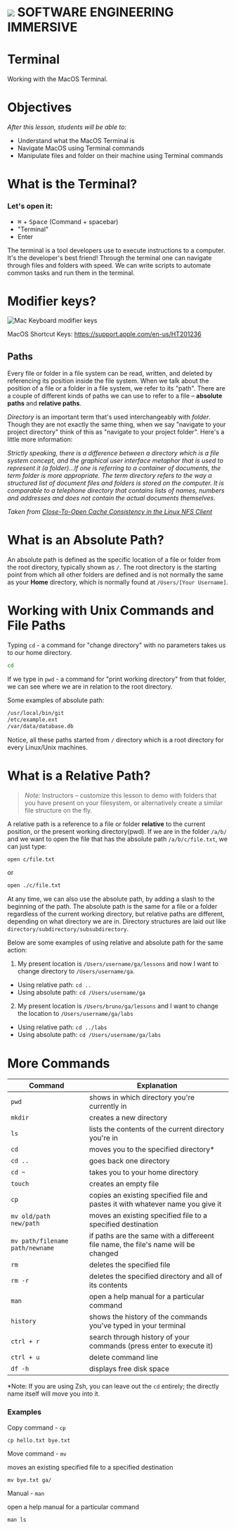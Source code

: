 # ![](https://ga-dash.s3.amazonaws.com/production/assets/logo-9f88ae6c9c3871690e33280fcf557f33.png)  SOFTWARE ENGINEERING IMMERSIVE


# Terminal
Working with the MacOS Terminal.


# Objectives
*After this lesson, students will be able to:*
- Understand what the MacOS Terminal is
- Navigate MacOS using Terminal commands
- Manipulate files and folder on their machine using Terminal commands


# What is the Terminal?

### Let's open it:


- <kbd>⌘</kbd> + <kbd>Space</kbd> (Command + spacebar)
- "Terminal"
- Enter

The terminal is a tool developers use to execute instructions to a computer. It's the developer's best friend! Through the terminal one can navigate through files and folders with speed. We can write scripts to automate common tasks and run them in the terminal.

# Modifier keys? 
![Mac Keyboard modifier keys](https://cdn.osxdaily.com/wp-content/uploads/2018/01/apple-keyboard-modifier-keys.jpg)

MacOS Shortcut Keys: https://support.apple.com/en-us/HT201236

## Paths

Every file or folder in a file system can be read, written, and deleted by referencing its position inside the file system. When we talk about the position of a file or a folder in a file system, we refer to its "path". There are a couple of different kinds of paths we can use to refer to a file – **absolute paths** and **relative paths**.

*Directory* is an important term that's used interchangeably with *folder*. Though they are not exactly the same thing, when we say "navigate to your project directory" think of this as "navigate to your project folder".  Here's a little more information:

_Strictly speaking, there is a difference between a directory which is a file system concept, and the graphical user interface metaphor that is used to represent it (a folder)...If one is referring to a container of documents, the term folder is more appropriate. The term directory refers to the way a structured list of document files and folders is stored on the computer. It is comparable to a telephone directory that contains lists of names, numbers and addresses and does not contain the actual documents themselves._

*Taken from [Close-To-Open Cache Consistency in the Linux NFS Client](http://www.citi.umich.edu/projects/nfs-perf/results/cel/dnlc.html)*

# What is an Absolute Path?

An absolute path is defined as the specific location of a file or folder from the root directory, typically shown as `/`. The root directory is the starting point from which all other folders are defined and is not normally the same as your **Home** directory, which is normally found at `/Users/[Your Username]`.

# Working with Unix Commands and File Paths

Typing `cd` - a command for "change directory" with no parameters takes us to our home directory.

```bash
cd
```

If we type in `pwd` - a command for "print working directory" from that folder, we can see where we are in relation to the root directory.

Some examples of absolute path:

```bash
/usr/local/bin/git
/etc/example.ext
/var/data/database.db

```

Notice, all these paths started from `/` directory which is a root directory for every Linux/Unix machines.

# What is a Relative Path?
> *Note:* Instructors – customize this lesson to demo with folders that you have present on your filesystem, or alternatively create a similar file structure on the fly.

A relative path is a reference to a file or folder **relative** to the current position, or the present working directory(pwd). If we are in the folder `/a/b/` and we want to open the file that has the absolute path `/a/b/c/file.txt`, we can just type:

```bash
open c/file.txt
```

or

```bash
open ./c/file.txt
```

At any time, we can also use the absolute path, by adding a slash to the beginning of the path. The absolute path is the same for a file or a folder regardless of the current working directory, but relative paths are different, depending on what directory we are in.  Directory structures are laid out like `directory/subdirectory/subsubdirectory`.

Below are some examples of using relative and absolute path for the same action:


1. My present location is `/Users/username/ga/lessons` and now I want to change directory to `/Users/username/ga`.

  * Using relative path: `cd ..`
  * Using absolute path: `cd /Users/username/ga`

2. My present location is `/Users/bruno/ga/lessons` and I want to change the location to `/Users/username/ga/labs`

  * Using relative path: `cd ../labs`
  * Using absolute path: `cd /Users/username/ga/labs`

# More Commands

| Command   | Explanation                                                                     |
|-----------|---------------------------------------------------------------------------------|
| `pwd`     | shows in which directory you're currently in                                    |
| `mkdir`   | creates a new directory                                                         |
| `ls`      | lists the contents of the current directory you're in                           |
| `cd`      | moves you to the specified directory*                                           |
| `cd ..`   | goes back one directory                                                         |
| `cd ~`    | takes you to your home directory                                                |
| `touch`   | creates an empty file                                                           |
| `cp`      | copies an existing specified file and pastes it with whatever name you give it  |
| `mv old/path new/path`      | moves an existing specified file to a specified destination   |
| `mv path/filename path/newname` | if paths are the same with a differeent file name, the file's name will be changed                   |
| `rm`      | deletes the specified file                                                      |
| `rm -r`   | deletes the specified directory and all of its contents                         |
| `man`     | open a help manual for a particular command                                     |
| `history` | shows the history of the commands you've typed in your terminal                 |
| `ctrl + r`| search through history of your commands (press enter to execute it)             |
| `ctrl + u`| delete command line                                                             |
| `df -h`   | displays free disk space                                                        |


*Note: If you are using Zsh, you can leave out the `cd` entirely; the directly name itself will move you into it.  

### Examples

Copy command - `cp`

`cp hello.txt bye.txt`


Move command - `mv`

moves an existing specified file to a specified destination

`mv bye.txt ga/`


Manual - `man`

open a help manual for a particular command

`man ls`

